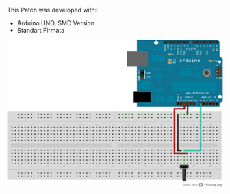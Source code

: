 This Patch was developed with:
- Arduino UNO, SMD Version
- Standart Firmata

![imagename](div/Potentiometer.png)
